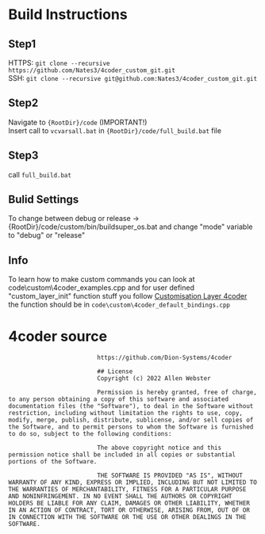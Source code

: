 # Build Instructions

## Step1 
HTTPS: `git clone --recursive https://github.com/Nates3/4coder_custom_git.git`  
SSH: `git clone --recursive git@github.com:Nates3/4coder_custom_git.git`

## Step2 
Navigate to `{RootDir}/code` (IMPORTANT!)  
Insert call to `vcvarsall.bat` in `{RootDir}/code/full_build.bat` file

## Step3 
call `full_build.bat`

## Bulid Settings
To change between debug or release -> {RootDir}/code/custom/bin/buildsuper_os.bat 
and change "mode" variable to "debug" or "release"


## Info
To learn how to make custom commands you can look at code\custom\4coder_examples.cpp
and for user defined "custom_layer_init" function stuff you follow 
[Customisation Layer 4coder](https://4coder.handmade.network/forums/articles/t/7319-customization_layer_-_getting_started__4coder_4.1_)
                             the function should be in `code\custom\4coder_default_bindings.cpp`
                             
# 4coder source
                             https://github.com/Dion-Systems/4coder
                             
                             ## License
                             Copyright (c) 2022 Allen Webster
                             
                             Permission is hereby granted, free of charge, to any person obtaining a copy of this software and associated documentation files (the "Software"), to deal in the Software without restriction, including without limitation the rights to use, copy, modify, merge, publish, distribute, sublicense, and/or sell copies of the Software, and to permit persons to whom the Software is furnished to do so, subject to the following conditions:
                             
                             The above copyright notice and this permission notice shall be included in all copies or substantial portions of the Software.
                             
                             THE SOFTWARE IS PROVIDED "AS IS", WITHOUT WARRANTY OF ANY KIND, EXPRESS OR IMPLIED, INCLUDING BUT NOT LIMITED TO THE WARRANTIES OF MERCHANTABILITY, FITNESS FOR A PARTICULAR PURPOSE AND NONINFRINGEMENT. IN NO EVENT SHALL THE AUTHORS OR COPYRIGHT HOLDERS BE LIABLE FOR ANY CLAIM, DAMAGES OR OTHER LIABILITY, WHETHER IN AN ACTION OF CONTRACT, TORT OR OTHERWISE, ARISING FROM, OUT OF OR IN CONNECTION WITH THE SOFTWARE OR THE USE OR OTHER DEALINGS IN THE SOFTWARE.
                             
                             
